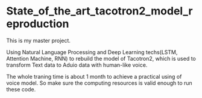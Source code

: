 # State_of_the_art_tacotron2_model_reproduction
This is my master project.

Using Natural Language Processing and Deep Learning techs(LSTM, Attention Machine, RNN) to rebuild the model of Tacotron2, which is used to transform Text data to Aduio data with human-like voice.

The whole traning time is about 1 month to achieve a practical using of voice model. So make sure the computing resources is valid enough to run these code.
